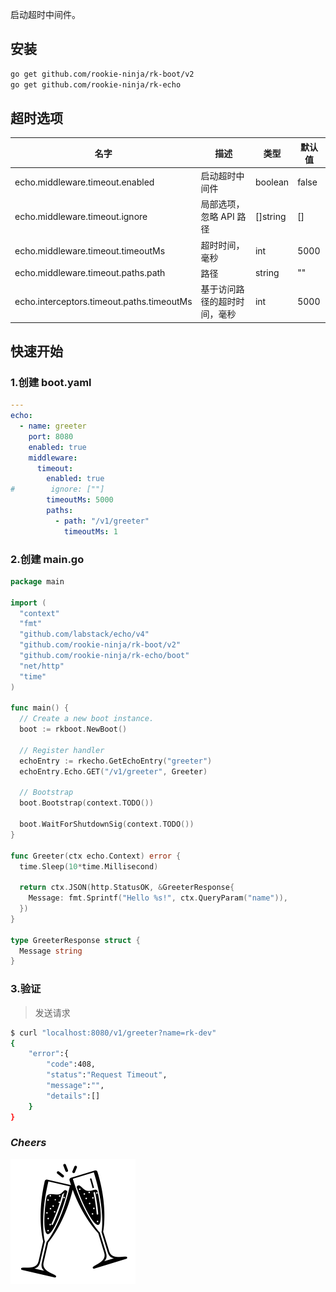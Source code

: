 启动超时中间件。

## 安装
```bash
go get github.com/rookie-ninja/rk-boot/v2
go get github.com/rookie-ninja/rk-echo
```

## 超时选项
| 名字                                       | 描述             | 类型       | 默认值   |
|------------------------------------------|----------------|----------|-------|
| echo.middleware.timeout.enabled           | 启动超时中间件        | boolean  | false |
| echo.middleware.timeout.ignore            | 局部选项，忽略 API 路径 | []string | []    |
| echo.middleware.timeout.timeoutMs         | 超时时间，毫秒        | int      | 5000  |
| echo.middleware.timeout.paths.path        | 路径             | string   | ""    |
| echo.interceptors.timeout.paths.timeoutMs | 基于访问路径的超时时间，毫秒 | int      | 5000  |

## 快速开始
### 1.创建 boot.yaml
```yaml
---
echo:
  - name: greeter
    port: 8080
    enabled: true
    middleware:
      timeout:
        enabled: true
#        ignore: [""]
        timeoutMs: 5000
        paths:
          - path: "/v1/greeter"
            timeoutMs: 1
```

### 2.创建 main.go
```go
package main

import (
  "context"
  "fmt"
  "github.com/labstack/echo/v4"
  "github.com/rookie-ninja/rk-boot/v2"
  "github.com/rookie-ninja/rk-echo/boot"
  "net/http"
  "time"
)

func main() {
  // Create a new boot instance.
  boot := rkboot.NewBoot()

  // Register handler
  echoEntry := rkecho.GetEchoEntry("greeter")
  echoEntry.Echo.GET("/v1/greeter", Greeter)

  // Bootstrap
  boot.Bootstrap(context.TODO())

  boot.WaitForShutdownSig(context.TODO())
}

func Greeter(ctx echo.Context) error {
  time.Sleep(10*time.Millisecond)

  return ctx.JSON(http.StatusOK, &GreeterResponse{
    Message: fmt.Sprintf("Hello %s!", ctx.QueryParam("name")),
  })
}

type GreeterResponse struct {
  Message string
}
```

### 3.验证
> 发送请求

```bash
$ curl "localhost:8080/v1/greeter?name=rk-dev"
{
    "error":{
        "code":408,
        "status":"Request Timeout",
        "message":"",
        "details":[]
    }
}
```

### _**Cheers**_
![](../../../../img/user-guide/cheers.png)